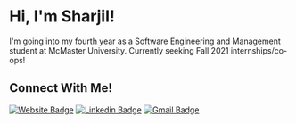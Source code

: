 # Hi, I'm Sharjil! #
I'm going into my fourth year as a Software Engineering and Management student at McMaster University. Currently seeking Fall 2021 internships/co-ops!

## Connect With Me! ##
[![Website Badge](https://img.shields.io/badge/Website-3d8ddf?style=for-the-badge&logo=Safari&logoColor=white&link=https://sharjilm.github.io/)](https://sharjilm.github.io/)
[![Linkedin Badge](https://img.shields.io/badge/LinkedIn-0077B5?style=for-the-badge&logo=Linkedin&logoColor=white&link=https://www.linkedin.com/in/sharjil-mohsin/)](https://www.linkedin.com/in/sharjil-mohsin/)
[![Gmail Badge](https://img.shields.io/badge/Email_me!-D14836?style=for-the-badge&logo=Gmail&logoColor=white&link=mailto:sharjilmohsin@gmail.com)](mailto:sharjilmohsin@gmail.com)
